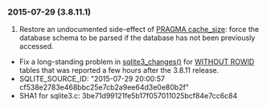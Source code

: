 ### 2015\-07\-29 (3\.8\.11\.1\)

1. Restore an undocumented side\-effect of [PRAGMA cache\_size](pragma.html#pragma_cache_size): force
 the database schema to be parsed if the database has not been previously accessed.
- Fix a long\-standing problem in [sqlite3\_changes()](c3ref/changes.html) for [WITHOUT ROWID](withoutrowid.html)
 tables that was reported a few hours after the 3\.8\.11 release.
- SQLITE\_SOURCE\_ID: "2015\-07\-29 20:00:57 cf538e2783e468bbc25e7cb2a9ee64d3e0e80b2f"
- SHA1 for sqlite3\.c: 3be71d99121fe5b17f057011025bcf84e7cc6c84




